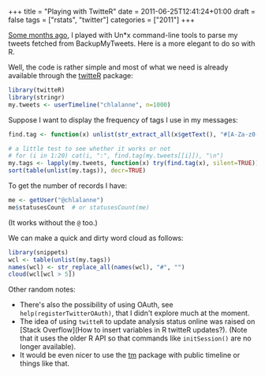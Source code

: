 +++
title = "Playing with TwitteR"
date = 2011-06-25T12:41:24+01:00
draft = false
tags = ["rstats", "twitter"]
categories = ["2011"]
+++

[Some months ago](/post/playing-with-backupmytweets), I played with Un*x command-line tools to parse my tweets fetched from BackupMyTweets. Here is a more elegant to do so with R.

Well, the code is rather simple and most of what we need is already available through the [twitteR](http://cran.r-project.org/web/packages/twitteR/index.html) package:

```r
library(twitteR)
library(stringr)
my.tweets <- userTimeline("chlalanne", n=1000)
```

Suppose I want to display the frequency of tags I use in my messages:

```r
find.tag <- function(x) unlist(str_extract_all(x$getText(), "#[A-Za-z0-9]*"))

# a little test to see whether it works or not
# for (i in 1:20) cat(i, ":", find.tag(my.tweets[[i]]), "\n")
my.tags <- lapply(my.tweets, function(x) try(find.tag(x), silent=TRUE))
sort(table(unlist(my.tags)), decr=TRUE)
```

To get the number of records I have:

```r
me <- getUser("@chlalanne")
me$statusesCount  # or statusesCount(me)
```

(It works without the `@` too.)

We can make a quick and dirty word cloud as follows:

```r
library(snippets)
wcl <- table(unlist(my.tags))
names(wcl) <- str_replace_all(names(wcl), "#", "")
cloud(wcl[wcl > 5])
```

Other random notes:

- There's also the possibility of using OAuth, see `help(registerTwitterOAuth)`, that I didn't explore much at the moment.
- The idea of using `twitteR` to update analysis status online was raised on [Stack Overflow](How to insert variables in R twitteR updates?). (Note that it uses the older R API so that commands like `initSession()` are no longer available).
- It would be even nicer to use the [tm](http://cran.r-project.org/web/packages/tm/index.html) package with public timeline or things like that.
